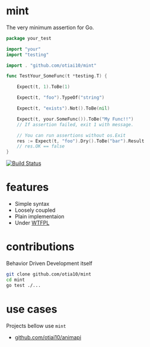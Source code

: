 # mint

The very minimum assertion for Go.

```go
package your_test

import "your"
import "testing"

import . "github.com/otiai10/mint"

func TestYour_SomeFunc(t *testing.T) {

    Expect(t, 1).ToBe(1)

    Expect(t, "foo").TypeOf("string")

    Expect(t, "exists").Not().ToBe(nil)

    Expect(t, your.SomeFunc()).ToBe("My Func!!")
    // If assertion failed, exit 1 with message.

    // You can run assertions without os.Exit
    res := Expect(t, "foo").Dry().ToBe("bar").Result
    // res.OK == false
}
```

[![Build Status](https://travis-ci.org/otiai10/mint.svg?branch=master)](https://travis-ci.org/otiai10/mint)

# features

- Simple syntax
- Loosely coupled
- Plain implementaion
- Under [WTFPL](http://en.wikipedia.org/wiki/WTFPL)

# contributions
Behavior Driven Development itself
```sh
git clone github.com/otia10/mint
cd mint
go test ./...
```

# use cases
Projects bellow use `mint`

- [github.com/otiai10/animapi](https://github.com/otiai10/animapi/blob/master/animapi_test.go)
